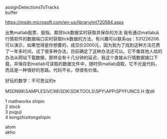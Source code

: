 ﻿
assignDetectionsToTracks   
buffer

https://msdn.microsoft.com/en-us/library/mt720584.aspx

出售matlab股票、股指、期货tick数据实时获取并保存的方法 
我有通过matlab从行情软件的数据端口实时获取tick数据的方法，有兴趣可以联系qq：531226206.可以演示，如果觉得是你想要的，成交价2000元，因为我为了找到这种方法花费了一年多时间，试了很多种办法，目前确定了这种办法还可以。它不像其他人给的办法从网站下载数据，那样会有十几分钟的延迟，我这个直接从行情数据接口下载，并保存到matlab可读取的数据文件中，随时供matlab调取，它不光是代码，而且是一种很好的思路。代码不长，但很有价值。


好玩的数学：不可思议的e

MSDN98\SAMPLES\VC98\SDK\SDKTOOLS\SPY\APP\SPYFUNCS.H 
改dll


   1  mathworks shipin  
   2  stock   
   3  puguji  
   4  kongzhixitongshipin  


atom   
akho

